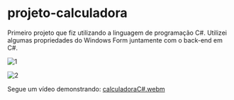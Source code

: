 # projeto-calculadora
Primeiro projeto que fiz utilizando a linguagem de programação C#. Utilizei algumas propriedades do Windows Form juntamente com o back-end em C#. 

![1](https://github.com/PauloTelless/Projeto-Calculadora/assets/126625776/d1fef353-121b-4da3-b9bd-5191f93de735)

![2](https://github.com/PauloTelless/Projeto-Calculadora/assets/126625776/959d57b6-7d3e-40b0-a10f-3f6aa304faa3)

Segue um vídeo demonstrando:
[calculadoraC#.webm](https://github.com/PauloTelless/Projeto-Calculadora/assets/126625776/65b4463a-9beb-42fe-ae3b-12cd13dc7600)
